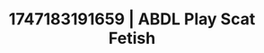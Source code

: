 ---
categories:
- Erotic surprise
- Feather touch
- Back arch
- Eco-erotica
- Animation
image: /assets/images/1747183191659.jpg
layout: post
seo:
  description: Featured content with premium Scat Fetish, ABDL Play. HD images available.
  keywords: Scat Fetish, ABDL Play
  og_image: /assets/images/1747183191659.jpg
  schema_type: VisualArtwork
tags:
- '#1747183191659'
- Scat Fetish
- ABDL Play
title: 1747183191659 | ABDL Play Scat Fetish
---